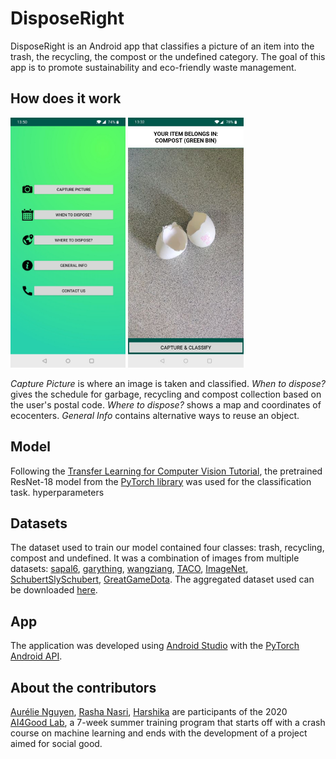 # DisposeRight
DisposeRight is an Android app that classifies a picture of an item into the trash, the recycling, the compost or the undefined category. The goal of this app is to promote sustainability and eco-friendly waste management.

## How does it work
<img src="/Images/demo2.jpg" height=400>  <img src="/Images/demo1.jpg" height=400>

_Capture Picture_ is where an image is taken and classified. 
_When to dispose?_ gives the schedule for garbage, recycling and compost collection based on the user's postal code. 
_Where to dispose?_ shows a map and coordinates of ecocenters. 
_General Info_ contains alternative ways to reuse an object.  


## Model
Following the [Transfer Learning for Computer Vision Tutorial](https://pytorch.org/tutorials/beginner/transfer_learning_tutorial.html#load-data), the pretrained ResNet-18 model from the [PyTorch library](https://pytorch.org/docs/stable/torchvision/models.html) was used for the classification task. hyperparameters

## Datasets
The dataset used to train our model contained four classes: trash, recycling, compost and undefined. It was a combination of images from multiple datasets: [sapal6](https://www.kaggle.com/sapal6/waste-classification-data-v2), [garything](https://github.com/garythung/trashnet), [wangziang](https://www.kaggle.com/wangziang/waste-pictures), [TACO](http://tacodataset.org/), [ImageNet](http://image-net.org/download), [SchubertSlySchubert](https://www.kaggle.com/tongpython/cat-and-dog/metadata), [GreatGameDota](https://www.kaggle.com/greatgamedota/ffhq-face-data-set/metadata). The aggregated dataset used can be downloaded [here](https://drive.google.com/file/d/1fXuXGFyijMxHA_8u3n2tXbyaU_mBMybl/view?usp=sharing). 

## App
The application was developed using [Android Studio](https://developer.android.com/studio) with the [PyTorch Android API](https://pytorch.org/mobile/android/).

## About the contributors
[Aurélie Nguyen](https://github.com/aurelie-nguyen), [Rasha Nasri](https://github.com/Rasha7695), [Harshika](https://github.com/Harshika1411) are participants of the 2020 [AI4Good Lab](https://www.ai4goodlab.com/), a 7-week summer training program that starts off with a crash course on machine learning and ends with the development of a project aimed for social good. 
